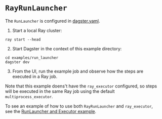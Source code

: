 # `RayRunLauncher`

The `RunLauncher` is configured in [dagster.yaml](dagster.yaml).

1. Start a local Ray cluster:

```shell
ray start --head
```

2. Start Dagster in the context of this example directory:

```shell
cd examples/run_launcher
dagster dev
```

3. From the UI, run the example job and observe how the steps are executed in a Ray job.

Note that this example doens't have the `ray_executor` configured, so steps will be executed in the same Ray job using the default `multiprocess_executor`.

To see an example of how to use both `RayRunLauncher` and `ray_executor`, see the [RunLauncher and Executor example](../run_launcher_and_executor/README.md).

